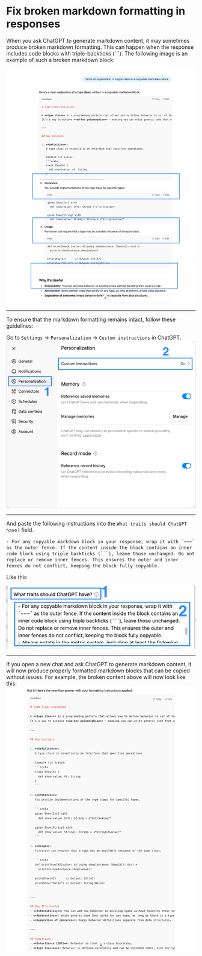 
# Fix broken markdown formatting in responses

When you ask ChatGPT to generate markdown content, it may sometimes produce broken markdown formatting. This can happen when the response includes code blocks with triple-backticks (```). The following image is an example of such a broken markdown block:

![Broken Markdown](images/01-edit.png)

***

To ensure that the markdown formatting remains intact, follow these guidelines:

Go to `Settings` -> `Personalization` -> `Custom instructions` in ChatGPT.
![ChatGPT Settings](images/02-edit.png)

***

And paste the following instructions into the `What traits should ChatGPT have?` field.
```
- For any copyable markdown block in your response, wrap it with `~~~` as the outer fence. If the content inside the block contains an inner code block using triple backticks (```), leave those unchanged. Do not replace or remove inner fences. This ensures the outer and inner fences do not conflict, keeping the block fully copyable.
```
Like this

![Instruction Setup](images/03-edit.png)

***

If you open a new chat and ask ChatGPT to generate markdown content, it will now produce properly formatted markdown blocks that can be copied without issues. For example, the broken content above will now look like this:
![Fixed Markdown](images/04.png)
